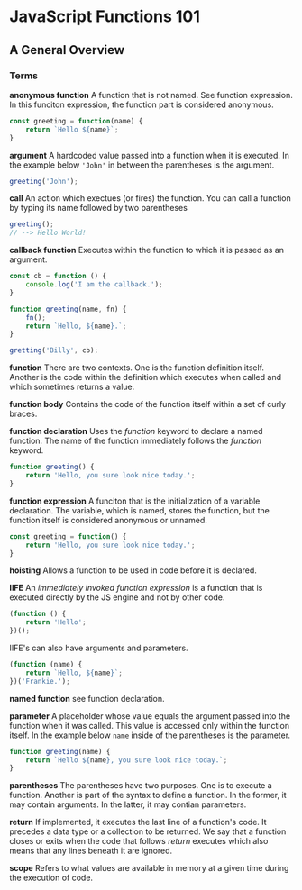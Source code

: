  # JavaScript Functions 101
## A General Overview

### Terms
**anonymous function**
A function that is not named. See function expression. 
In this funciton expression, the function part is considered anonymous.
```javascript
const greeting = function(name) {
    return `Hello ${name}`;
}
```


**argument**
A hardcoded value passed into a function when it is executed. 
In the example below `'John'` in between the parentheses is the argument. 
```javascript
greeting('John');
```


**call** 
An action which exectues (or fires) the function. You can call a function by typing its name followed by two parentheses
```javascript
greeting();
// --> Hello World!
```

**callback function**
Executes within the function to which it is passed as an argument. 
```javascript
const cb = function () {
    console.log('I am the callback.');
}

function greeting(name, fn) {
    fn();
    return `Hello, ${name}.`;
}

gretting('Billy', cb);
```


**function**
There are two contexts. One is the function definition itself. Another is the code within the definition which executes when called and which sometimes returns a value. 


**function body**
Contains the code of the function itself within a set of curly braces. 


**function declaration**
Uses the _function_ keyword to declare a named function. The name of the function immediately follows the _function_ keyword. 
```javascript
function greeting() {
    return 'Hello, you sure look nice today.';
}
```


**function expression**
A funciton that is the initialization of a variable declaration. The variable, which is named, stores the function, but the function itself is considered anonymous or unnamed. 
```javascript
const greeting = function() {
    return 'Hello, you sure look nice today.';
}
```


**hoisting**
Allows a function to be used in code before it is declared. 


**IIFE**
An _immediately invoked function expression_ is a function that is executed directly by the JS engine and not by other code. 
```javascript
(function () {
    return 'Hello';
})();
```
IIFE's can also have arguments and parameters. 
```javascript
(function (name) {
    return `Hello, ${name}`;
})('Frankie.');
```

**named function**
see function declaration. 


**parameter**
A placeholder whose value equals the argument passed into the function when it was called. This value is accessed only within the function itself. 
In the example below `name` inside of the parentheses is the parameter. 
```javascript
function greeting(name) {
    return `Hello ${name}, you sure look nice today.`;
}
```


**parentheses**
The parentheses have two purposes. One is to execute a function. Another is part of the syntax to define a function. In the former, it may contain arguments. In the latter, it may contian parameters. 


**return** 
If implemented, it executes the last line of a function's code. It precedes a data type or a collection to be returned. We say that a function closes or exits when the code that follows _return_ executes which also means that any lines beneath it are ignored. 


**scope**
Refers to what values are available in memory at a given time during the execution of code. 

